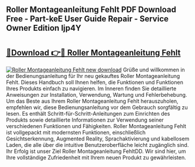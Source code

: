 ## Roller Montageanleitung Fehlt PDF Download Free - Part-keE User Guide Repair - Service Owner Edition Ijp4Y

# <h2><a href="http://df7e5h.blite.top/?on=Roller+Montageanleitung+Fehlt">🔗Download 👉🔴 Roller Montageanleitung Fehlt</a></h2>

[![Roller Montageanleitung Fehlt new download](https://i.imgur.com/lujVjoI.png)](http://df7e5h.blite.top/?on=Roller+Montageanleitung+Fehlt)
Grüße und willkommen in der Bedienungsanleitung für Ihr neu gekauftes Roller Montageanleitung Fehlt. Dieses Handbuch soll Ihnen helfen, die Funktionen und Funktionen Ihres Produkts einfach zu navigieren. Im Inneren finden Sie detaillierte Anweisungen zur Installation, Verwendung, Wartung und Fehlerbehebung. Um das Beste aus Ihrem Roller Montageanleitung Fehlt herauszuholen, empfehlen wir, diese Bedienungsanleitung vor dem Gebrauch sorgfältig zu lesen. Es enthält Schritt-für-Schritt-Anleitungen zum Einrichten des Produkts sowie detaillierte Informationen zur Verwendung seiner verschiedenen Funktionen und Fähigkeiten. Roller Montageanleitung Fehlt ist vollgepackt mit modernsten Funktionen, einschließlich Gesichtserkennung, Augmented Reality, Sprachaktivierung und kabellosem Laden, die alle über die intuitive Benutzeroberfläche leicht zugänglich sind. Ihr Erfolg ist unser Ziel Roller Montageanleitung FehltDD. Wir sind hier, um Ihre vollständige Zufriedenheit mit Ihrem neuen Produkt zu gewährleisten.
